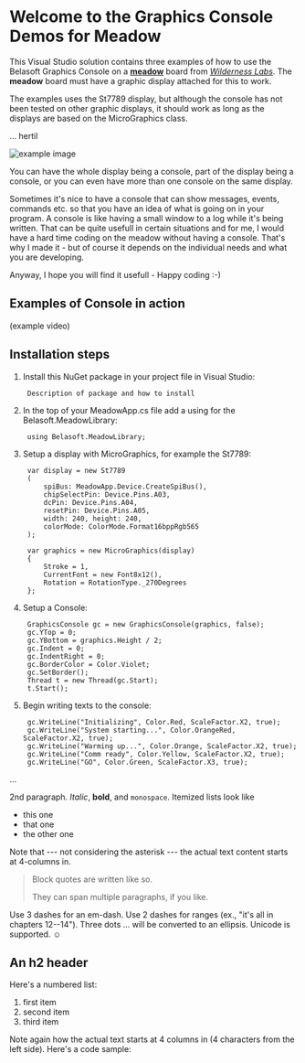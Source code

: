 ﻿Welcome to the Graphics Console Demos for Meadow
================================================

This Visual Studio solution contains three examples of how to use the Belasoft Graphics Console on a [**meadow**](https://www.wildernesslabs.co/developers) board from [*Wilderness Labs*](https://www.wildernesslabs.co/). The **meadow** board must have a graphic display attached for this to work.

The examples uses the St7789 display, but although the console has not been tested on other graphic displays, it should work as long as the displays are based on the MicroGraphics class.

... hertil
 
![example image](Samples/image1.jpg "An example image")

You can have the whole display being a console, part of the display being a console, or you can even have more than one console on the same display. 

Sometimes it's nice to have a console that can show messages, events, commands etc. so that you have an idea of what is going on in your program. A console is like having a small window to a log while it's being written. That can be quite usefull in certain situations and for me, I would have a hard time coding on the meadow without having a console. That's why I made it - but of course it depends on the individual needs and what you are developing. 

Anyway, I hope you will find it usefull - Happy coding :-)

Examples of Console in action
-----------------------------

(example video)

Installation steps
------------------

1. Install this NuGet package in your project file in Visual Studio: 

        Description of package and how to install

2. In the top of your MeadowApp.cs file add a using for the  Belasoft.MeadowLibrary:

        using Belasoft.MeadowLibrary;

3. Setup a display with MicroGraphics, for example the St7789:

        var display = new St7789
        (
            spiBus: MeadowApp.Device.CreateSpiBus(),
            chipSelectPin: Device.Pins.A03,
            dcPin: Device.Pins.A04,
            resetPin: Device.Pins.A05,
            width: 240, height: 240,
            colorMode: ColorMode.Format16bppRgb565
        );

        var graphics = new MicroGraphics(display)
        {
            Stroke = 1,
            CurrentFont = new Font8x12(),
            Rotation = RotationType._270Degrees
        };        

4. Setup a Console:

        GraphicsConsole gc = new GraphicsConsole(graphics, false);
        gc.YTop = 0;
        gc.YBottom = graphics.Height / 2;
        gc.Indent = 0;
        gc.IndentRight = 0;
        gc.BorderColor = Color.Violet;
        gc.SetBorder();        
        Thread t = new Thread(gc.Start);
        t.Start();

5. Begin writing texts to the console:
        
        gc.WriteLine("Initializing", Color.Red, ScaleFactor.X2, true);        
        gc.WriteLine("System starting...", Color.OrangeRed, ScaleFactor.X2, true);        
        gc.WriteLine("Warming up...", Color.Orange, ScaleFactor.X2, true);        
        gc.WriteLine("Comm ready", Color.Yellow, ScaleFactor.X2, true);
        gc.WriteLine("GO", Color.Green, ScaleFactor.X3, true);        


...

2nd paragraph. *Italic*, **bold**, and `monospace`. Itemized lists
look like

  * this one
  * that one
  * the other one

Note that --- not considering the asterisk --- the actual text
content starts at 4-columns in.

> Block quotes are
> written like so.
>
> They can span multiple paragraphs,
> if you like.

Use 3 dashes for an em-dash. Use 2 dashes for ranges (ex., "it's all
in chapters 12--14"). Three dots ... will be converted to an ellipsis.
Unicode is supported. ☺



An h2 header
------------

Here's a numbered list:

 1. first item
 2. second item
 3. third item

Note again how the actual text starts at 4 columns in (4 characters
from the left side). Here's a code sample: